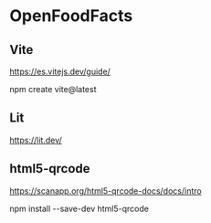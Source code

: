 # OpenFoodFacts

## Vite
https://es.vitejs.dev/guide/

npm create vite@latest

## Lit
https://lit.dev/

## html5-qrcode
https://scanapp.org/html5-qrcode-docs/docs/intro

npm install --save-dev html5-qrcode
